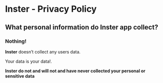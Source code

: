 # Inster - Privacy Policy

## What personal information do Inster app collect?

### Nothing!

**Inster** doesn’t collect any users data.

Your data is your data!.
 
**Inster do not and will not and have never collected your personal or sensitive data**

